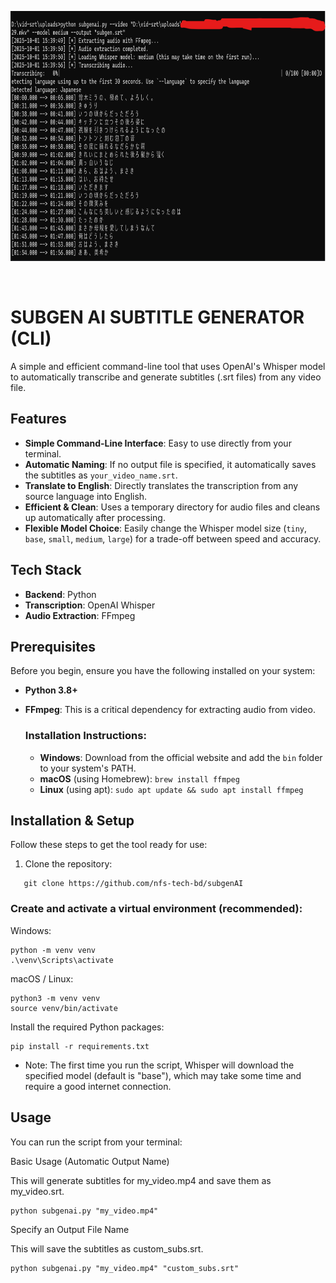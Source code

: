 <p aligh="center"><img src="https://raw.githubusercontent.com/nfs-tech-bd/subgenAI/refs/heads/main/Screenshot%202025-10-01%20154442.png" height="400" weidth="600"></p><br>

# SUBGEN AI SUBTITLE GENERATOR (CLI)

A simple and efficient command-line tool that uses OpenAI's Whisper model to automatically transcribe and generate subtitles (.srt files) from any video file.

## Features

- **Simple Command-Line Interface**: Easy to use directly from your terminal.
- **Automatic Naming**: If no output file is specified, it automatically saves the subtitles as `your_video_name.srt`.
- **Translate to English**: Directly translates the transcription from any source language into English.
- **Efficient & Clean**: Uses a temporary directory for audio files and cleans up automatically after processing.
- **Flexible Model Choice**: Easily change the Whisper model size (`tiny`, `base`, `small`, `medium`, `large`) for a trade-off between speed and accuracy.

## Tech Stack

- **Backend**: Python
- **Transcription**: OpenAI Whisper
- **Audio Extraction**: FFmpeg

## Prerequisites

Before you begin, ensure you have the following installed on your system:

- **Python 3.8+**
- **FFmpeg**: This is a critical dependency for extracting audio from video.

  ### Installation Instructions:

  - **Windows**: Download from the official website and add the `bin` folder to your system's PATH.
  - **macOS** (using Homebrew): `brew install ffmpeg`
  - **Linux** (using apt): `sudo apt update && sudo apt install ffmpeg`

## Installation & Setup

Follow these steps to get the tool ready for use:

1. Clone the repository:
```
   git clone https://github.com/nfs-tech-bd/subgenAI
```

### Create and activate a virtual environment (recommended):

Windows:
```
python -m venv venv
.\venv\Scripts\activate
  ```

macOS / Linux:
  ```
python3 -m venv venv
source venv/bin/activate
  ```

Install the required Python packages:
  ```
pip install -r requirements.txt
  ```

  - Note: The first time you run the script, Whisper will download the specified model (default is "base"), which may take some time and require a good internet connection.

## Usage

You can run the script from your terminal:

Basic Usage (Automatic Output Name)

This will generate subtitles for my_video.mp4 and save them as my_video.srt.
```
python subgenai.py "my_video.mp4"
```
Specify an Output File Name

This will save the subtitles as custom_subs.srt.
```
python subgenai.py "my_video.mp4" "custom_subs.srt"
```
